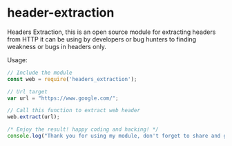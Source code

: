 # header-extraction
Headers Extraction, this is an open source module for extracting headers from HTTP it can be using by developers or bug hunters to finding weakness or bugs in headers only.

Usage:
```javascript
// Include the module
const web = require('headers_extraction');

// Url target
var url = "https://www.google.com/";

// Call this function to extract web header
web.extract(url);

/* Enjoy the result! happy coding and hacking! */
console.log("Thank you for using my module, don't forget to share and giving feedback :p");
```
